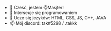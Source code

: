 - 👋 Cześć, jestem @Masjterr
- 👀 Interseuje się programowaniem
- 🌱 Ucze się jezyków: HTML, CSS, JS, C++, JAVA
- 📫 Mój discord: tak#5298 / .takkk

